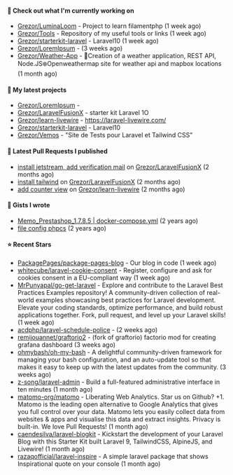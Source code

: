 #### 👷 Check out what I'm currently working on

- [Grezor/LuminaLoom](https://github.com/Grezor/LuminaLoom) - Project to learn filamentphp (1 week ago)
- [Grezor/Tools](https://github.com/Grezor/Tools) - Repository of my useful tools or links (1 week ago)
- [Grezor/starterkit-laravel](https://github.com/Grezor/starterkit-laravel) - Laravel10 (1 week ago)
- [Grezor/LoremIpsum](https://github.com/Grezor/LoremIpsum) -  (3 weeks ago)
- [Grezor/Weather-App](https://github.com/Grezor/Weather-App) - 🔆Creation of a weather application, REST API, Node.JS❄️Openweathermap site for weather api and mapbox locations (1 month ago)

#### 🌱 My latest projects

- [Grezor/LoremIpsum](https://github.com/Grezor/LoremIpsum) - 
- [Grezor/LaravelFusionX](https://github.com/Grezor/LaravelFusionX) - starter kit Laravel 1O
- [Grezor/learn-livewire](https://github.com/Grezor/learn-livewire) - https://laravel-livewire.com/
- [Grezor/starterkit-laravel](https://github.com/Grezor/starterkit-laravel) - Laravel10
- [Grezor/Vemos](https://github.com/Grezor/Vemos) - &#34;Site de Tests pour Laravel et Tailwind CSS&#34;

#### 🔨 Latest Pull Requests I published

- [install jetstream, add verification mail](https://github.com/Grezor/LaravelFusionX/pull/2) on [Grezor/LaravelFusionX](https://github.com/Grezor/LaravelFusionX) (2 months ago)
- [install tailwind](https://github.com/Grezor/LaravelFusionX/pull/1) on [Grezor/LaravelFusionX](https://github.com/Grezor/LaravelFusionX) (2 months ago)
- [add counter view](https://github.com/Grezor/learn-livewire/pull/1) on [Grezor/learn-livewire](https://github.com/Grezor/learn-livewire) (2 months ago)

#### 📓 Gists I wrote

- [Memo_Prestashop_1.7.8.5 | docker-compose.yml](https://gist.github.com/eb78b378ed9f40780dc077b361ead337) (2 years ago)
- [file config phpcs](https://gist.github.com/27d8a6056d2e171aed20c26699439861) (2 years ago)

#### ⭐ Recent Stars

- [PackagePages/package-pages-blog](https://github.com/PackagePages/package-pages-blog) - Our blog in code (1 week ago)
- [whitecube/laravel-cookie-consent](https://github.com/whitecube/laravel-cookie-consent) - Register, configure and ask for cookies consent in a EU-compliant way (1 week ago)
- [MrPunyapal/go-get-laravel](https://github.com/MrPunyapal/go-get-laravel) - Explore and contribute to the Laravel Best Practices Examples repository! A community-driven collection of real-world examples showcasing best practices for Laravel development. Elevate your coding standards, optimize performance, and build robust applications together. Fork, pull request, and level up your Laravel skills! (1 week ago)
- [acdphp/laravel-schedule-police](https://github.com/acdphp/laravel-schedule-police) -  (2 weeks ago)
- [remijouannet/graftorio2](https://github.com/remijouannet/graftorio2) - (fork of graftorio) factorio mod for creating grafana dashboard  (3 weeks ago)
- [ohmybash/oh-my-bash](https://github.com/ohmybash/oh-my-bash) - A delightful community-driven framework for managing your bash configuration, and an auto-update tool so that makes it easy to keep up with the latest updates from the community. (3 weeks ago)
- [z-song/laravel-admin](https://github.com/z-song/laravel-admin) - Build a full-featured administrative interface in ten minutes (1 month ago)
- [matomo-org/matomo](https://github.com/matomo-org/matomo) - Liberating Web Analytics. Star us on Github? &#43;1. Matomo is the leading open alternative to Google Analytics that gives you full control over your data. Matomo lets you easily collect data from websites &amp; apps and visualise this data and extract insights. Privacy is built-in. We love Pull Requests!  (1 month ago)
- [caendesilva/laravel-blogkit](https://github.com/caendesilva/laravel-blogkit) - Kickstart the development of your Laravel Blog with this Starter Kit built Laravel 9, TailwindCSS, AlpineJS, and Livewire! (1 month ago)
- [razaqofficial/laravel-inspire](https://github.com/razaqofficial/laravel-inspire) - A simple laravel package that shows Inspirational quote on your console (1 month ago)

